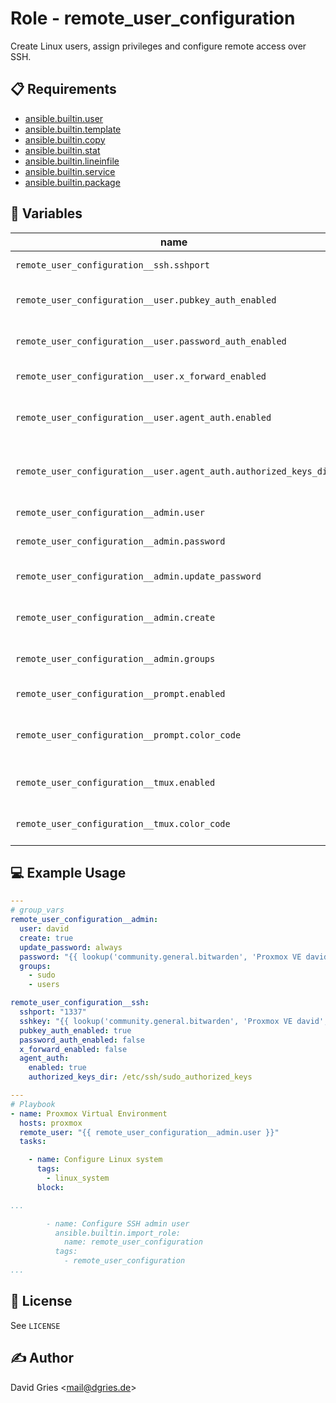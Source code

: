 # Role -  remote_user_configuration

Create Linux users, assign privileges and configure remote access over SSH.

## 📋 Requirements

* [ansible.builtin.user](https://docs.ansible.com/ansible/latest/collections/ansible/builtin/user_module.html)
* [ansible.builtin.template](https://docs.ansible.com/ansible/latest/collections/ansible/builtin/template_module.html)
* [ansible.builtin.copy](https://docs.ansible.com/ansible/latest/collections/ansible/builtin/copy_module.html)
* [ansible.builtin.stat](https://docs.ansible.com/ansible/latest/collections/ansible/builtin/stat_module.html)
* [ansible.builtin.lineinfile](https://docs.ansible.com/ansible/latest/collections/ansible/builtin/lineinfile_module.html)
* [ansible.builtin.service](https://docs.ansible.com/ansible/latest/collections/ansible/builtin/service_module.html)
* [ansible.builtin.package](https://docs.ansible.com/ansible/latest/collections/ansible/builtin/package_module.html)

## 🧩 Variables

| name                                                             | type   | required | choices                 | default                         | description                                |
| ---------------------------------------------------------------- | ------ | -------- | ----------------------- | ------------------------------- | ------------------------------------------ |
| `remote_user_configuration__ssh.sshport`                         | int    | ❌       |                         | `22`                            | port used by SSHD service                  |
| `remote_user_configuration__user.pubkey_auth_enabled`            | bool   | ❌       |                         | `true`                          | allow SSH public key authentication        |
| `remote_user_configuration__user.password_auth_enabled`          | bool   | ❌       |                         | `false`                         | allow SSH password authentication          |
| `remote_user_configuration__user.x_forward_enabled`              | bool   | ❌       |                         | `false`                         | enable SSH X forwarding                    |
| `remote_user_configuration__user.agent_auth.enabled`             | bool   | ❌       |                         | `true`                          | enable SSH agent sudo privilege escalation |
| `remote_user_configuration__user.agent_auth.authorized_keys_dir` | string | ❌       | path                    | `/etc/ssh/sudo_authorized_keys` | path for authorized keys used by agent     |
| `remote_user_configuration__admin.user`                          | string | ❌       | Linux username          | `root`                          | linux admin / sudo user                    |
| `remote_user_configuration__admin.password`                      | string | ✅       | Linux password          |                                 | password for admin                         |
| `remote_user_configuration__admin.update_password`               | string | ❌       | `always`<br>`on_create` | `on_create`                     | when to update password                    |
| `remote_user_configuration__admin.create`                        | bool   | ❌       |                         | `false`                         | create user if it doesn't exist            |
| `remote_user_configuration__admin.groups`                        | array  | ❌       | list of Linux groups    | `- sudo`<br>`users`             | groups for admin user                      |
| `remote_user_configuration__prompt.enabled`                      | bool   | ❌       |                         | `false`                         | customize Bash prompt                      |
| `remote_user_configuration__prompt.color_code`                   | int    | ❌       | ANSI color escape code  | `32`                            | customize Bash prompt color                |
| `remote_user_configuration__tmux.enabled`                        | bool   | ❌       |                         | `false`                         | customize TMUX status bar                  |
| `remote_user_configuration__tmux.color_code`                     | int    | ❌       | TMUX color label        | `green`                         | customize TMUX status bar color            |

## 💻 Example Usage

```yaml
---
# group_vars
remote_user_configuration__admin:
  user: david
  create: true
  update_password: always
  password: "{{ lookup('community.general.bitwarden', 'Proxmox VE david', field='password')[0] }}"
  groups:
    - sudo
    - users

remote_user_configuration__ssh:
  sshport: "1337"
  sshkey: "{{ lookup('community.general.bitwarden', 'Proxmox VE david', field='SSH Public Key')[0] }}\n"
  pubkey_auth_enabled: true
  password_auth_enabled: false
  x_forward_enabled: false
  agent_auth:
    enabled: true
    authorized_keys_dir: /etc/ssh/sudo_authorized_keys

---
# Playbook
- name: Proxmox Virtual Environment
  hosts: proxmox
  remote_user: "{{ remote_user_configuration__admin.user }}"
  tasks:

    - name: Configure Linux system
      tags:
        - linux_system
      block:

...

        - name: Configure SSH admin user
          ansible.builtin.import_role:
            name: remote_user_configuration
          tags:
            - remote_user_configuration
...
```

## 📜 License

See `LICENSE`

## ✍️ Author

David Gries <<mail@dgries.de>>
